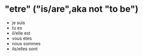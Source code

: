 # "etre" ("is/are",aka not "to be")

- je suis
- tu es
- il/elle est
- vous etes
- nous sommes
- ils/elles sont
